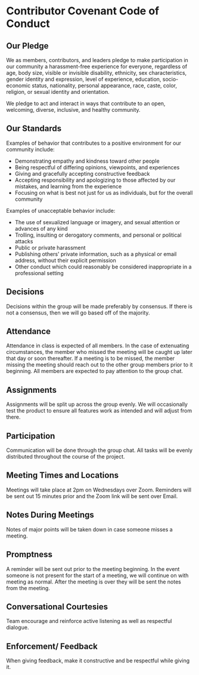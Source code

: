 
# Contributor Covenant Code of Conduct

## Our Pledge

We as members, contributors, and leaders pledge to make participation in our
community a harassment-free experience for everyone, regardless of age, body
size, visible or invisible disability, ethnicity, sex characteristics, gender
identity and expression, level of experience, education, socio-economic status,
nationality, personal appearance, race, caste, color, religion, or sexual
identity and orientation.

We pledge to act and interact in ways that contribute to an open, welcoming,
diverse, inclusive, and healthy community.

## Our Standards

Examples of behavior that contributes to a positive environment for our
community include:

* Demonstrating empathy and kindness toward other people
* Being respectful of differing opinions, viewpoints, and experiences
* Giving and gracefully accepting constructive feedback
* Accepting responsibility and apologizing to those affected by our mistakes,
  and learning from the experience
* Focusing on what is best not just for us as individuals, but for the overall
  community

Examples of unacceptable behavior include:

* The use of sexualized language or imagery, and sexual attention or advances of
  any kind
* Trolling, insulting or derogatory comments, and personal or political attacks
* Public or private harassment
* Publishing others' private information, such as a physical or email address,
  without their explicit permission
* Other conduct which could reasonably be considered inappropriate in a
  professional setting

## Decisions  

Decisions within the group will be made preferably by consensus. If there
is not a consensus, then we will go based off of the majority.

## Attendance

Attendance in class is expected of all members. In the case of extenuating 
circumstances, the member who missed the meeting will be caught up later that 
day or soon thereafter. If a meeting is to be missed, the member missing the meeting 
should reach out to the other group members prior to it beginning. All members are 
expected to pay attention to the group chat.

## Assignments

Assignments will be split up across the group evenly. We will occasionally test the product
to ensure all features work as intended and will adjust from there.

## Participation

Communication will be done through the group chat. All tasks will be evenly distributed 
throughout the course of the project.

## Meeting Times and Locations

Meetings will take place at 2pm on Wednesdays over Zoom. Reminders will be sent out 15 
minutes prior and the Zoom link will be sent over Email.

## Notes During Meetings

Notes of major points will be taken down in case someone misses a meeting. 

## Promptness

A reminder will be sent out prior to the meeting beginning. In the event someone is not present 
for the start of a meeting, we will continue on with meeting as normal. After the meeting is 
over they will be sent the notes from the meeting.

## Conversational Courtesies

Team encourage and reinforce active listening as well as respectful dialogue.

## Enforcement/ Feedback 

When giving feedback, make it constructive and be respectful while giving it.
